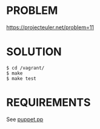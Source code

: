 # PROBLEM

https://projecteuler.net/problem=11

# SOLUTION

```
$ cd /vagrant/
$ make
$ make test
```

# REQUIREMENTS

See [puppet.pp](https://github.com/mcandre/euler-hard-mode/blob/master/problem11/manifests/default.pp)
